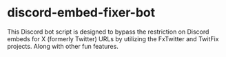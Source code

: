 # discord-embed-fixer-bot
This Discord bot script is designed to bypass the restriction on Discord embeds for X (formerly Twitter) URLs by utilizing the FxTwitter and TwitFix projects. Along with other fun features.
